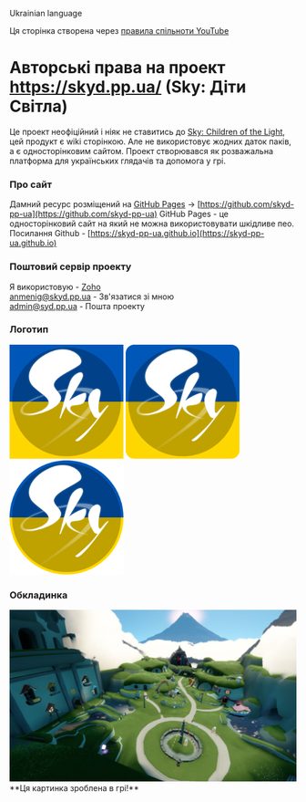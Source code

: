 Ukrainian language

Ця сторінка створена через [правила спільноти YouTube](https://support.google.com/youtube/answer/9288567?hl=uk)

# Авторські права на проект https://skyd.pp.ua/ (Sky: Діти Світла)
Це проект неофіційний і ніяк не ставитись до [Sky: Children of the Light](https://www.thatskygame.com/), цей продукт є wiki сторінкою. Але не використовує жодних даток паків, а є односторінковим сайтом. Проект створювався як розважальна платформа для українських глядачів та допомога у грі. 

### Про сайт
Дамний ресурс розміщений на [GitHub Pages](https://pages.github.com/) → [https://github.com/skyd-pp-ua](https://github.com/skyd-pp-ua)
GitHub Pages - це односторінковий сайт на який не можна використовувати шкідливе пео. <br>
Посилання Github - [https://skyd-pp-ua.github.io](https://skyd-pp-ua.github.io)

### Поштовий сервір проекту
Я використовую - [Zoho](https://www.zoho.com/)<br>
[anmenig@skyd.pp.ua](mailto:anmenig@skyd.pp.ua) - Зв'язатися зі мною <br>
[admin@syd.pp.ua](mailto:admin@syd.pp.ua) - Пошта проекту<br>

### Логотип
<img src="https://raw.githubusercontent.com/skyd-pp-ua/skyd-pp-ua.github.io/main/skyd.pp.ua_logo.png" alt="log" width="200" height="200"> <img src="https://raw.githubusercontent.com/skyd-pp-ua/skyd-pp-ua.github.io/main/skyd.pp.ua_logo-curve.png" alt="logo" width="200" height="200"> <img src="https://raw.githubusercontent.com/skyd-pp-ua/skyd-pp-ua.github.io/main/skyd.pp.ua_logo-circle.png" alt="logo" width="200" height="200"> 
### Обкладинка
<img src="https://raw.githubusercontent.com/skyd-pp-ua/skyd-pp-ua.github.io/main/skyd.pp.ua_cover.jpeg" alt="Cover" >
**Ця картинка зроблена в грі!**
